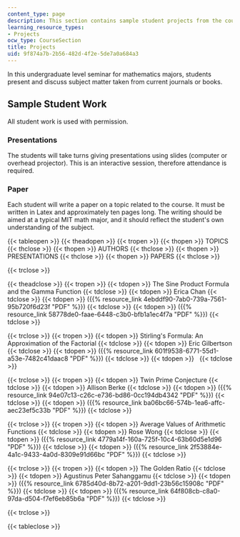 ```yaml
---
content_type: page
description: This section contains sample student projects from the course.
learning_resource_types:
- Projects
ocw_type: CourseSection
title: Projects
uid: 9f874a7b-2b56-482d-4f2e-5de7a0a684a3
---
```


In this undergraduate level seminar for mathematics majors, students present and discuss subject matter taken from current journals or books.

Sample Student Work
-------------------

All student work is used with permission.

### Presentations

The students will take turns giving presentations using slides (computer or overhead projector). This is an interactive session, therefore attendance is required.

### Paper

Each student will write a paper on a topic related to the course. It must be written in Latex and approximately ten pages long. The writing should be aimed at a typical MIT math major, and it should reflect the student's own understanding of the subject.

{{< tableopen >}}
{{< theadopen >}}
{{< tropen >}}
{{< thopen >}}
TOPICS
{{< thclose >}}
{{< thopen >}}
AUTHORS
{{< thclose >}}
{{< thopen >}}
PRESENTATIONS
{{< thclose >}}
{{< thopen >}}
PAPERS
{{< thclose >}}

{{< trclose >}}

{{< theadclose >}}
{{< tropen >}}
{{< tdopen >}}
The Sine Product Formula and the Gamma Function
{{< tdclose >}}
{{< tdopen >}}
Erica Chan
{{< tdclose >}}
{{< tdopen >}}
({{% resource_link 4ebddf90-7ab0-739a-7561-95b720f6d23f "PDF" %}})
{{< tdclose >}}
{{< tdopen >}}
({{% resource_link 58778de0-faae-6448-c3b0-bfb1a1ec4f7a "PDF" %}})
{{< tdclose >}}

{{< trclose >}}
{{< tropen >}}
{{< tdopen >}}
Stirling's Formula: An Approximation of the Factorial
{{< tdclose >}}
{{< tdopen >}}
Eric Gilbertson
{{< tdclose >}}
{{< tdopen >}}
({{% resource_link 601f9538-6771-55d1-a53e-7482c41daac8 "PDF" %}})
{{< tdclose >}}
{{< tdopen >}}
 
{{< tdclose >}}

{{< trclose >}}
{{< tropen >}}
{{< tdopen >}}
Twin Prime Conjecture
{{< tdclose >}}
{{< tdopen >}}
Allison Berke
{{< tdclose >}}
{{< tdopen >}}
({{% resource_link 94e07c13-c26c-e736-bd86-0cc194db4342 "PDF" %}})
{{< tdclose >}}
{{< tdopen >}}
({{% resource_link ba06bc66-574b-1ea6-affc-aec23ef5c33b "PDF" %}})
{{< tdclose >}}

{{< trclose >}}
{{< tropen >}}
{{< tdopen >}}
Average Values of Arithmetic Functions
{{< tdclose >}}
{{< tdopen >}}
Rose Wong
{{< tdclose >}}
{{< tdopen >}}
({{% resource_link 4779a14f-160a-725f-10c4-63b60d5e1d96 "PDF" %}})
{{< tdclose >}}
{{< tdopen >}}
({{% resource_link 2f53884e-4a1c-9433-4a0d-8309e91d66bc "PDF" %}})
{{< tdclose >}}

{{< trclose >}}
{{< tropen >}}
{{< tdopen >}}
The Golden Ratio
{{< tdclose >}}
{{< tdopen >}}
Agustinus Peter Sahanggamu
{{< tdclose >}}
{{< tdopen >}}
({{% resource_link 6785d40d-8b72-a201-9dd1-23b56c15908c "PDF" %}})
{{< tdclose >}}
{{< tdopen >}}
({{% resource_link 64f808cb-c8a0-97da-d504-f7ef6eb85b6a "PDF" %}})
{{< tdclose >}}

{{< trclose >}}

{{< tableclose >}}